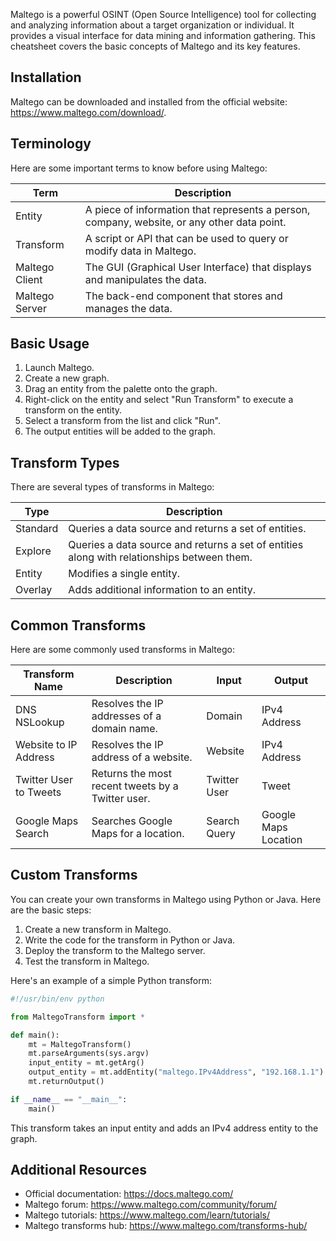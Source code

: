 
Maltego is a powerful OSINT (Open Source Intelligence) tool for collecting and analyzing information about a target organization or individual. It provides a visual interface for data mining and information gathering. This cheatsheet covers the basic concepts of Maltego and its key features.

## Installation

Maltego can be downloaded and installed from the official website: https://www.maltego.com/download/.

## Terminology

Here are some important terms to know before using Maltego:

| Term           | Description                                                                                 |
| -------------- | ------------------------------------------------------------------------------------------- |
| Entity         | A piece of information that represents a person, company, website, or any other data point. |
| Transform      | A script or API that can be used to query or modify data in Maltego.                        |
| Maltego Client | The GUI (Graphical User Interface) that displays and manipulates the data.                  |
| Maltego Server | The back-end component that stores and manages the data.                                    |

## Basic Usage

1. Launch Maltego.
2. Create a new graph.
3. Drag an entity from the palette onto the graph.
4. Right-click on the entity and select "Run Transform" to execute a transform on the entity.
5. Select a transform from the list and click "Run".
6. The output entities will be added to the graph.

## Transform Types

There are several types of transforms in Maltego:

| Type     | Description                                                                                |
| -------- | ------------------------------------------------------------------------------------------ |
| Standard | Queries a data source and returns a set of entities.                                       |
| Explore  | Queries a data source and returns a set of entities along with relationships between them. |
| Entity   | Modifies a single entity.                                                                  |
| Overlay  | Adds additional information to an entity.                                                  |

## Common Transforms

Here are some commonly used transforms in Maltego:

| Transform Name         | Description                                       | Input        | Output               |
| ---------------------- | ------------------------------------------------- | ------------ | -------------------- |
| DNS NSLookup           | Resolves the IP addresses of a domain name.       | Domain       | IPv4 Address         |
| Website to IP Address  | Resolves the IP address of a website.             | Website      | IPv4 Address         |
| Twitter User to Tweets | Returns the most recent tweets by a Twitter user. | Twitter User | Tweet                |
| Google Maps Search     | Searches Google Maps for a location.              | Search Query | Google Maps Location |

## Custom Transforms

You can create your own transforms in Maltego using Python or Java. Here are the basic steps:

1. Create a new transform in Maltego.
2. Write the code for the transform in Python or Java.
3. Deploy the transform to the Maltego server.
4. Test the transform in Maltego.

Here's an example of a simple Python transform:

```python
#!/usr/bin/env python

from MaltegoTransform import *

def main():
    mt = MaltegoTransform()
    mt.parseArguments(sys.argv)
    input_entity = mt.getArg()
    output_entity = mt.addEntity("maltego.IPv4Address", "192.168.1.1")
    mt.returnOutput()

if __name__ == "__main__":
    main()
```

This transform takes an input entity and adds an IPv4 address entity to the graph.

## Additional Resources

- Official documentation: https://docs.maltego.com/
- Maltego forum: https://www.maltego.com/community/forum/
- Maltego tutorials: https://www.maltego.com/learn/tutorials/
- Maltego transforms hub: https://www.maltego.com/transforms-hub/